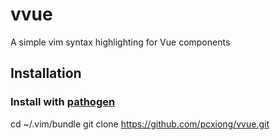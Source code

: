# vvue

A simple vim syntax highlighting for Vue components

## Installation

### Install with [pathogen](https://github.com/tpope/vim-pathogen)

cd ~/.vim/bundle
git clone https://github.com/pcxiong/vvue.git

